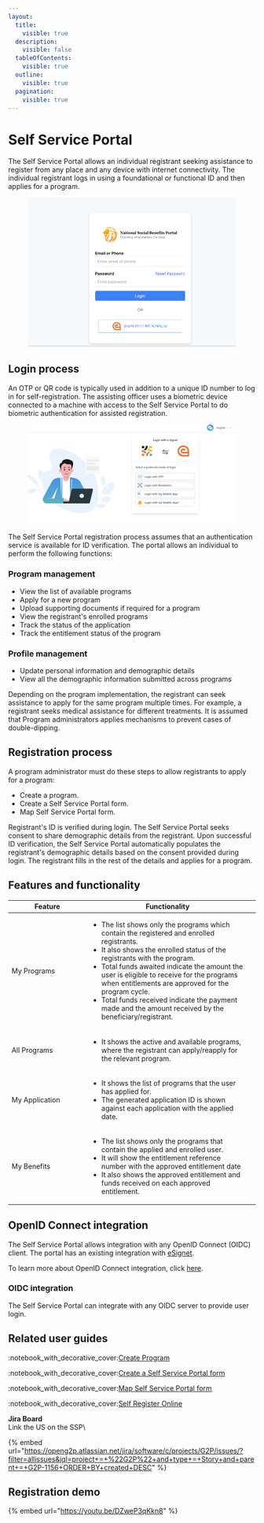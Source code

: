 ```yaml
---
layout:
  title:
    visible: true
  description:
    visible: false
  tableOfContents:
    visible: true
  outline:
    visible: true
  pagination:
    visible: true
---
```


# Self Service Portal

The Self Service Portal allows an individual registrant seeking assistance to register from any place and any device with internet connectivity. The individual registrant logs in using a foundational or functional ID and then applies for a program.&#x20;

<figure><img src="../../../.gitbook/assets/nationalid-signin.png" alt=""><figcaption></figcaption></figure>

## Login process

An OTP or QR code is typically used in addition to a unique ID number to log in for self-registration.  The assisting officer uses a biometric device connected to a machine with access to the Self Service Portal to do biometric authentication for assisted registration.

<figure><img src="../../../.gitbook/assets/esignet-login.png" alt=""><figcaption></figcaption></figure>

The Self Service Portal registration process assumes that an authentication service is available for ID verification. The portal allows an individual to perform the following functions:

### **Program management**

* View the list of available programs
* Apply for a new program
* Upload supporting documents if required for a program
* View the registrant's enrolled programs
* Track the status of the application
* Track the entitlement status of the program

### **Profile management**

* Update personal information and demographic details
* View all the demographic information submitted across programs

Depending on the program implementation, the registrant can seek assistance to apply for the same program multiple times. For example, a registrant seeks medical assistance for different treatments. It is assumed that Program administrators applies mechanisms to prevent cases of double-dipping.

## Registration process

A program administrator must do these steps to allow registrants to apply for a program:

* Create a program.
* Create a Self Service Portal form.
* Map Self Service Portal form.

Registrant's ID is verified during login. The Self Service Portal seeks consent to share demographic details from the registrant. Upon successful ID verification, the Self Service Portal automatically populates the registrant's demographic details based on the consent provided during login. The registrant fills in the rest of the details and applies for a program.

## **Features and functionality**

<table><thead><tr><th width="145">Feature</th><th>Functionality</th><th data-hidden></th></tr></thead><tbody><tr><td>My Programs</td><td><ul><li>The list shows only the programs which contain the registered and enrolled registrants.</li><li>It also shows the enrolled status of the registrants with the program.</li><li>Total funds awaited indicate the amount the user is eligible to receive for the programs when entitlements are approved for the program cycle. </li><li>Total funds received indicate the payment made and the amount received by the beneficiary/registrant.</li></ul></td><td></td></tr><tr><td>All Programs</td><td><ul><li>It shows the active and available programs, where the registrant can apply/reapply for the relevant program.<br></li></ul></td><td></td></tr><tr><td>My Application</td><td><ul><li>It shows the list of programs that the user has applied for. </li><li>The generated application ID is shown against each application with the applied date. </li></ul></td><td></td></tr><tr><td>My Benefits</td><td><ul><li>The list shows only the programs that contain the applied and enrolled user. </li><li>It will show the entitlement reference number with the approved entitlement date</li><li>It also shows the approved entitlement and funds received on each approved entitlement.</li></ul></td><td></td></tr></tbody></table>

## OpenID Connect integration

The Self Service Portal allows integration with any OpenID Connect (OIDC) client. The portal has an existing integration with [eSignet](https://docs.esignet.io/).&#x20;

To learn more about OpenID Connect integration, click [here](https://openid.net/developers/how-connect-works/).

### OIDC integration

The Self Service Portal can integrate with any OIDC server to provide user login.

## Related user guides

:notebook\_with\_decorative\_cover:[Create Program](../../features/program-management/user-guides/create-a-program.md)

:notebook\_with\_decorative\_cover:[Create a Self Service Portal form](../../user-guides/eligibility-and-program-enrollment/website/create-portal-form.md)

:notebook\_with\_decorative\_cover:[Map Self Service Portal form](user-guides/map-self-service-portal-form.md)

:notebook\_with\_decorative\_cover:[Self Register Online](user-guides/self-register-online.md)



**Jira Board**\
Link the US on the SSP\


{% embed url="https://openg2p.atlassian.net/jira/software/c/projects/G2P/issues/?filter=allissues&jql=project+=+%22G2P%22+and+type+=+Story+and+parent+=+G2P-1156+ORDER+BY+created+DESC" %}

## Registration demo

{% embed url="https://youtu.be/DZweP3qKkn8" %}
